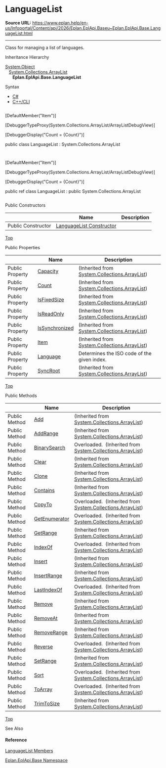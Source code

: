 # LanguageList

**Source URL:** https://www.eplan.help/en-us/Infoportal/Content/api/2026/Eplan.EplApi.Baseu~Eplan.EplApi.Base.LanguageList.html

---

Class for managing a list of languages.

Inheritance Hierarchy

[System.Object](#)  
   [System.Collections.ArrayList](#)  
      **Eplan.EplApi.Base.LanguageList**

Syntax

- [C#](#i-syntax-CS)
- [C++/CLI](#i-syntax-CPP2005)

```
```
[DefaultMember("Item")]
[DebuggerTypeProxy(System.Collections.ArrayList/ArrayListDebugView)]
[DebuggerDisplay("Count = {Count}")]
public class LanguageList : System.Collections.ArrayList
```
```

```
```
[DefaultMember("Item")]
[DebuggerTypeProxy(System.Collections.ArrayList/ArrayListDebugView)]
[DebuggerDisplay("Count = {Count}")]
public ref class LanguageList : public System.Collections.ArrayList
```
```



Public Constructors

|  | Name | Description |
| --- | --- | --- |
| Public Constructor | [LanguageList Constructor](Eplan.EplApi.Baseu~Eplan.EplApi.Base.LanguageList~_ctor.html) |  |

[Top](#top)



Public Properties

|  | Name | Description |
| --- | --- | --- |
| Public Property | [Capacity](#) | (Inherited from [System.Collections.ArrayList](#)) |
| Public Property | [Count](#) | (Inherited from [System.Collections.ArrayList](#)) |
| Public Property | [IsFixedSize](#) | (Inherited from [System.Collections.ArrayList](#)) |
| Public Property | [IsReadOnly](#) | (Inherited from [System.Collections.ArrayList](#)) |
| Public Property | [IsSynchronized](#) | (Inherited from [System.Collections.ArrayList](#)) |
| Public Property | [Item](#) | (Inherited from [System.Collections.ArrayList](#)) |
| Public Property | [Language](Eplan.EplApi.Baseu~Eplan.EplApi.Base.LanguageList~Language.html) | Determines the ISO code of the given index. |
| Public Property | [SyncRoot](#) | (Inherited from [System.Collections.ArrayList](#)) |

[Top](#top)

Public Methods

|  | Name | Description |
| --- | --- | --- |
| Public Method | [Add](#) | (Inherited from [System.Collections.ArrayList](#)) |
| Public Method | [AddRange](#) | (Inherited from [System.Collections.ArrayList](#)) |
| Public Method | [BinarySearch](#) | Overloaded.  (Inherited from [System.Collections.ArrayList](#)) |
| Public Method | [Clear](#) | (Inherited from [System.Collections.ArrayList](#)) |
| Public Method | [Clone](#) | (Inherited from [System.Collections.ArrayList](#)) |
| Public Method | [Contains](#) | (Inherited from [System.Collections.ArrayList](#)) |
| Public Method | [CopyTo](#) | Overloaded.  (Inherited from [System.Collections.ArrayList](#)) |
| Public Method | [GetEnumerator](#) | Overloaded.  (Inherited from [System.Collections.ArrayList](#)) |
| Public Method | [GetRange](#) | (Inherited from [System.Collections.ArrayList](#)) |
| Public Method | [IndexOf](#) | Overloaded.  (Inherited from [System.Collections.ArrayList](#)) |
| Public Method | [Insert](#) | (Inherited from [System.Collections.ArrayList](#)) |
| Public Method | [InsertRange](#) | (Inherited from [System.Collections.ArrayList](#)) |
| Public Method | [LastIndexOf](#) | Overloaded.  (Inherited from [System.Collections.ArrayList](#)) |
| Public Method | [Remove](#) | (Inherited from [System.Collections.ArrayList](#)) |
| Public Method | [RemoveAt](#) | (Inherited from [System.Collections.ArrayList](#)) |
| Public Method | [RemoveRange](#) | (Inherited from [System.Collections.ArrayList](#)) |
| Public Method | [Reverse](#) | Overloaded.  (Inherited from [System.Collections.ArrayList](#)) |
| Public Method | [SetRange](#) | (Inherited from [System.Collections.ArrayList](#)) |
| Public Method | [Sort](#) | Overloaded.  (Inherited from [System.Collections.ArrayList](#)) |
| Public Method | [ToArray](#) | Overloaded.  (Inherited from [System.Collections.ArrayList](#)) |
| Public Method | [TrimToSize](#) | (Inherited from [System.Collections.ArrayList](#)) |

[Top](#top)




See Also

#### Reference

[LanguageList Members](Eplan.EplApi.Baseu~Eplan.EplApi.Base.LanguageList_members.html)
  
[Eplan.EplApi.Base Namespace](Eplan.EplApi.Baseu~Eplan.EplApi.Base_namespace.html)